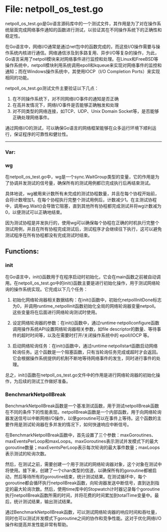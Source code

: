 # File: netpoll_os_test.go

netpoll_os_test.go是Go语言源码库中的一个测试文件，其作用是为了对在操作系统层面完成网络事件通知的函数进行测试，以验证其在不同操作系统下的正确性和稳定性。

在Go语言中，网络I/O通常是通过net包中的函数完成的，而这些I/O操作需要与操作系统内核进行通信。网络通信涉及到多路复用、异步I/O等复杂的操作，为此，Go语言采用了netpoll模块来对网络事件进行监控和处理。在Linux和FreeBSD等操作系统中，netpoll模块利用系统调用epoll和kqueue来实现对网络事件的监控和通知；而在Windows操作系统中，其使用IOCP（I/O Completion Ports）来实现相同的功能。

netpoll_os_test.go测试文件主要验证以下几点：

1. 在不同操作系统下，对不同网络I/O事件的通知是否正确
2. 在高并发情况下，网络I/O事件是否能够正确触发和处理
3. 对不同类型的网络连接，如TCP、UDP、Unix Domain Socket等，是否能够正确处理网络事件。

通过网络I/O的测试，可以确保Go语言的网络框架能够在众多运行环境下顺利运行，保证程序的可靠性和健壮性。




---

### Var:

### wg

在netpoll_os_test.go中，wg是一个sync.WaitGroup类型的变量，它的作用是为了协调并发测试的信号量，确保所有的测试用例都已完成执行后再结束测试。

具体地说，wg被用来计数所有未完成的测试协程数量，并且在每个协程开始前，会将计数增加1。在每个协程执行完整个测试用例后，计数减少1。在主测试协程中，调用wg.Wait()会导致它阻塞，直到其他所有协程都完成测试并将wg计数减为0，以便测试可以正确地结束。

因为测试协程是并发执行的，使用wg可以确保每个协程在正确的时机执行完整个测试用例，并且在所有协程完成测试后，测试程序才会继续往下执行，这可以避免测试程序在所有协程都没有完成测试时结束。



## Functions:

### init

在Go语言中，init()函数用于在程序启动时初始化，它会在main函数之前被自动调用。在netpoll_os_test.go中的init()函数主要是进行初始化操作，用于测试网络轮询的操作系统实现。它完成以下几个任务：

1. 初始化网络轮询器相关数据结构：在init()函数中，初始化netpollInitDone标志为0，并调用runtime_netpollinit函数初始化全局的网络轮询器变量netpoll。这些变量将在后面进行网络轮询测试时使用。

2. 设定网络轮询器的参数：在init()函数中，通过runtime·netpollconfigure函数调用操作系统API设置网络轮询器相关参数，如file descriptor的数量、等待事件的超时时间等，以及在需要时打开/关闭操作系统中的 epoll/IOCP 等。

3. 启动网络轮询任务：在init()函数中，通过runtime·netpollstart函数启动网络轮询任务。这个函数是一个阻塞函数，只有当轮询任务完成或超时才会返回。它会根据操作系统提供的机制不断地等待网络事件的发生，同时进行事件的处理。

总之，init()函数在netpoll_os_test.go文件中的作用是进行网络轮询器的初始化操作，为后续的测试工作做好准备。



### BenchmarkNetpollBreak

BenchmarkNetpollBreak函数是一个基准测试函数，用于测试netpollBreak函数在不同的条件下的性能表现。netpollBreak函数是一个内部函数，用于向网络轮询器发送信号以中断网络I/O操作，以便goroutine可以在事件上等待。这个函数的主要作用是测试轮询器在多并发的情况下，如何快速响应中断信号。 

在BenchmarkNetpollBreak函数中，首先设置了三个参数：maxGoroutines、maxEventsPerLoop和maxLoops。maxGoroutines表示测试并发模式下的最大goroutine数量；maxEventsPerLoop表示每次轮询的最大事件数量；maxLoops表示测试的轮询次数。

然后，在测试之前，需要创建一个用于测试的网络轮询器对象，这个对象在测试中将使用。接下来，创建了一个chan类型的信道，以确保所有的goroutine都被启动，然后等待所有的goroutine结束，统计测试结果。在测试循环中，每个goroutine都会循环执行netpollBreak函数，向轮询器发送中断信号，直到达到指定的最大轮询次数。然后，使用time库中的Stopwatch计时器记录每个goroutine执行netpollBreak函数所需的时间，并将花费的时间累加到totalTime变量中。最后，统计测试结果，输出测试结果。

通过BenchmarkNetpollBreak函数，可以测试网络轮询器的响应时间和吞吐量，同时也可以测试并发模式下goroutine之间的协作和竞争性能。这对于优化网络I/O操作和提高并发性能非常有帮助。



